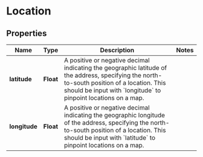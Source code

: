 

# Location


## Properties

| Name | Type | Description | Notes |
|------------ | ------------- | ------------- | -------------|
|**latitude** | **Float** | A positive or negative decimal indicating the geographic latitude of the address, specifying the north-to-south position of a location. This should be input with &#x60;longitude&#x60; to pinpoint locations on a map.  |  |
|**longitude** | **Float** | A positive or negative decimal indicating the geographic longitude of the address, specifying the north-to-south position of a location. This should be input with &#x60;latitude&#x60; to pinpoint locations on a map.  |  |



